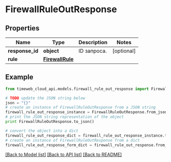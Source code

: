 # FirewallRuleOutResponse


## Properties
Name | Type | Description | Notes
------------ | ------------- | ------------- | -------------
**response_id** | **object** | ID запроса. | [optional] 
**rule** | [**FirewallRule**](FirewallRule.md) |  | 

## Example

```python
from timeweb_cloud_api.models.firewall_rule_out_response import FirewallRuleOutResponse

# TODO update the JSON string below
json = "{}"
# create an instance of FirewallRuleOutResponse from a JSON string
firewall_rule_out_response_instance = FirewallRuleOutResponse.from_json(json)
# print the JSON string representation of the object
print FirewallRuleOutResponse.to_json()

# convert the object into a dict
firewall_rule_out_response_dict = firewall_rule_out_response_instance.to_dict()
# create an instance of FirewallRuleOutResponse from a dict
firewall_rule_out_response_form_dict = firewall_rule_out_response.from_dict(firewall_rule_out_response_dict)
```
[[Back to Model list]](../README.md#documentation-for-models) [[Back to API list]](../README.md#documentation-for-api-endpoints) [[Back to README]](../README.md)


